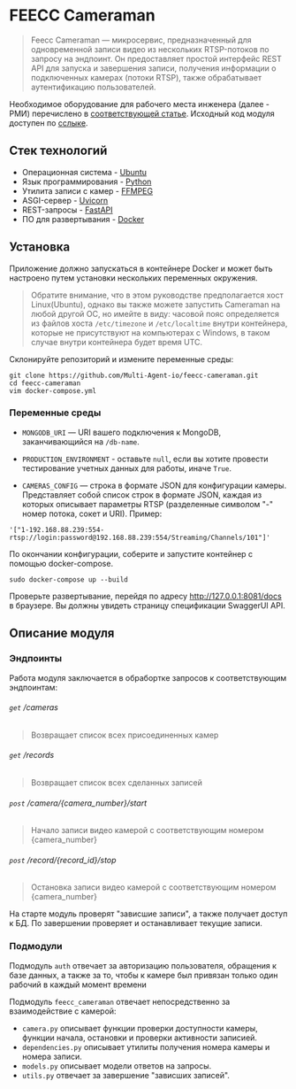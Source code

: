 # FEECC Cameraman

> Feecc Cameraman — микросервис, предназначенный для одновременной записи видео из нескольких RTSP-потоков по запросу
> на эндпоинт. Он предоставляет простой интерфейс REST API для запуска и завершения записи, получения информации о 
> подключенных камерах (потоки RTSP), также обрабатывает аутентификацию пользователей.

Необходимое оборудование для рабочего места инженера (далее - РМИ) перечислено в [соответствующей статье](./workbench-and-components.md).
Исходный код модуля доступен по [сслыке](https://github.com/Multi-Agent-io/feecc-cameraman).

## Стек технологий

- Операционная система - [Ubuntu](https://ubuntu.com/)
- Язык программирования - [Python](https://www.python.org/)
- Утилита записи с камер - [FFMPEG](https://ffmpeg.org/)
- ASGI-сервер - [Uvicorn](https://www.uvicorn.org/)
- REST-запросы - [FastAPI](https://fastapi.tiangolo.com/)
- ПО для развертывания - [Docker](https://www.docker.com/)

## Установка
Приложение должно запускаться в контейнере Docker и может быть настроено путем установки нескольких переменных окружения.

> Обратите внимание, что в этом руководстве предполагается хост Linux(Ubuntu), однако вы также можете запустить Cameraman
> на любой другой ОС, но имейте в виду: часовой пояс определяется из файлов хоста `/etc/timezone` и `/etc/localtime` внутри 
> контейнера, которые не присутствуют на компьютерах с Windows, в таком случае внутри контейнера будет время UTC.

Склонируйте репозиторий и измените переменные среды:
```
git clone https://github.com/Multi-Agent-io/feecc-cameraman.git
cd feecc-cameraman
vim docker-compose.yml
```

### Переменные среды

- `MONGODB_URI` — URI вашего подключения к MongoDB, заканчивающийся на `/db-name`.

- `PRODUCTION_ENVIRONMENT` - оставьте `null`, если вы хотите провести тестирование учетных данных для работы, иначе `True`.

- `CAMERAS_CONFIG` — строка в формате JSON для конфигурации камеры. Представляет собой список строк в формате JSON, 
каждая из которых описывает параметры RTSP (разделенные символом "-" номер потока, сокет и URI). Пример:
```
'["1-192.168.88.239:554-rtsp://login:password@192.168.88.239:554/Streaming/Channels/101"]'
```
По окончании конфигурации, соберите и запустите контейнер с помощью docker-compose. 
```
sudo docker-compose up --build
```

Проверьте развертывание, перейдя по адресу http://127.0.0.1:8081/docs в браузере. Вы должны увидеть страницу спецификации SwaggerUI API.

## Описание модуля

### Эндпоинты

Работа модуля заключается в обрабортке запросов к соответствующим эндпоинтам:

###### `get` /cameras
> Возвращает список всех присоединенных камер

###### `get` /records
> Возвращает список всех сделанных записей

###### `post` /camera/{camera_number}/start
> Начало записи видео камерой с соответствующим номером {camera_number}

###### `post` /record/{record_id}/stop
> Остановка записи видео камерой с соответствующим номером {camera_number}

На старте модуль проверят "зависшие записи", а также получает доступ к БД. По завершении проверяет и останавливает текущие
записи.

### Подмодули

Подмодуль `auth` отвечает за авторизацию пользователя, обращения к базе данных, а также за то, чтобы к камере был привязан
только один рабочий в каждый момент времени

Подмодуль `feecc_cameraman` отвечает непосредственно за взаимодействие с камерой:

  - `camera.py` описывает функции проверки доступности камеры, функции начала, остановки и проверки активности записией.
  - `dependencies.py` описывает утилиты получения номера камеры и номера записи.
  - `models.py` описывает модели ответов на запросы.
  - `utils.py` отвечает за завершение "зависших записей".